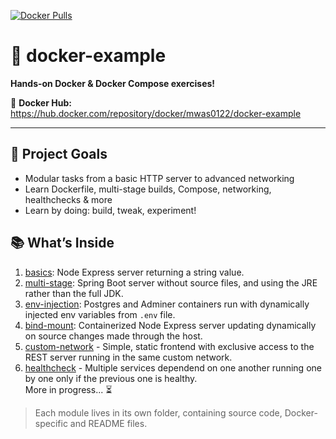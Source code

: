 [![Docker Pulls](https://img.shields.io/docker/pulls/mwas0122/docker-example?style=for-the-badge&logo=docker&logoColor=%23222222&labelColor=%23aabbff&color=%23333333)](https://hub.docker.com/repository/docker/mwas0122/docker-example)

# 🚀 docker-example

**Hands-on Docker & Docker Compose exercises!**

🔗 **Docker Hub:** https://hub.docker.com/repository/docker/mwas0122/docker-example

---

## 🎯 Project Goals
- Modular tasks from a basic HTTP server to advanced networking  
- Learn Dockerfile, multi-stage builds, Compose, networking, healthchecks & more  
- Learn by doing: build, tweak, experiment!

## 📚 What’s Inside
1. [basics](./basics): Node Express server returning a string value.
2. [multi-stage](./multi-stage): Spring Boot server without source files, and using the JRE rather than the full JDK.
3. [env-injection](env-injection): Postgres and Adminer containers run with dynamically injected env variables from `.env` file.
4. [bind-mount](bind-mount): Containerized Node Express server updating dynamically on source changes made through the host. 
5. [custom-network](custom-network) - Simple, static frontend with exclusive access to the REST server running in the same custom network. 
6. [healthcheck](healthcheck) - Multiple services dependend on one another running one by one only if the previous one is healthy. \
More in progress... ⏳

> Each module lives in its own folder, containing source code, Docker-specific and README files.
